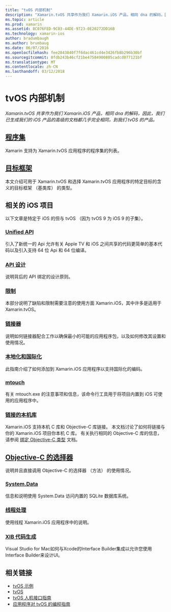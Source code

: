 ```yaml
---
title: "tvOS 内部机制"
description: "Xamarin.tvOS 共享作为我们 Xamarin.iOS 产品，相同 dna 的解码，因此，我们已生成我们的 iOS 产品的高级的文档都几乎完全相同，到我们 tvOS 的产品。"
ms.topic: article
ms.prod: xamarin
ms.assetid: 8C076FED-9C03-44DE-9723-0E20272DD16B
ms.technology: xamarin-ios
author: bradumbaugh
ms.author: brumbaug
ms.date: 06/07/2016
ms.openlocfilehash: fee2843840f7f6dac461cd4e3426fb8b296b30bf
ms.sourcegitcommit: 0fdb243b46cf21be47584900805cadcd077121bf
ms.translationtype: MT
ms.contentlocale: zh-CN
ms.lasthandoff: 03/12/2018
---
```

# <a name="tvos-internals"></a>tvOS 内部机制

_Xamarin.tvOS 共享作为我们 Xamarin.iOS 产品，相同 dna 的解码，因此，我们已生成我们的 iOS 产品的高级的文档都几乎完全相同，到我们 tvOS 的产品。_


##  <a name="assembliesiostvosinternalsassembliesmd"></a>[程序集](~/ios/tvos/internals/assemblies.md)

Xamarin 支持为 Xamarin.tvOS 应用程序的程序集的列表。

##  <a name="target-frameworksiostvosinternalsframeworksmd"></a>[目标框架](~/ios/tvos/internals/frameworks.md)

本文介绍可用于 Xamarin.tvOS 和选择 Xamarin.tvOS 应用程序的特定目标的含义的目标框架 （基类库） 的类型。

## <a name="related-ios-articles"></a>相关的 iOS 项目

以下文章是特定于 iOS 的但与 tvOS （因为 tvOS 9 为 iOS 9 的子集）。

###  <a name="unified-apicross-platformmaciosunifiedindexmd"></a>[Unified API](~/cross-platform/macios/unified/index.md)

引入了新统一的 Api 允许有关 Apple TV 和 iOS 之间共享的代码更简单的基本代码以及引入支持 64 位 Api 和 64 位编译。  

###  <a name="api-designiosinternalsapi-designindexmd"></a>[API 设计](~/ios/internals/api-design/index.md)

说明背后的 API 绑定的设计原则。

###  <a name="limitationsiosinternalslimitationsmd"></a>[限制](~/ios/internals/limitations.md)

本部分说明了缺陷和限制需要注意的使用方面 Xamarin.iOS，其中许多是适用于 Xamarin.tvOS。

###  <a name="linkeriosdeploy-testlinkermd"></a>[链接器](~/ios/deploy-test/linker.md)

说明如何链接器配合工作以确保最小的可能的应用程序包，以及如何修改其设置和使用情况。

###  <a name="localization-and-internationalizationiosapp-fundamentalslocalizationindexmd"></a>[本地化和国际化](~/ios/app-fundamentals/localization/index.md)

此指南介绍了如何添加到 Xamarin.iOS 应用程序以支持国际化的编码。

###  <a name="mtouchiosdeploy-testmtouchmd"></a>[mtouch](~/ios/deploy-test/mtouch.md)

有关 mtouch.exe 的注意事项和信息，该命令行工具用于将项目内置到 iOS 可使用的应用程序中。

###  <a name="linking-native-librariesiosplatformnative-interopmd"></a>[链接的本机库](~/ios/platform/native-interop.md)

Xamarin.iOS 支持本机 C 库和 Objective-C 库链接。 本文档讨论了如何将链接与你的 Xamarin.iOS 项目你本机 C 库。 有关执行相同的 Objective-C 库的信息，请参阅&nbsp;[绑定 Objective-C 类型](~/ios/platform/binding-objective-c/index.md)&nbsp;文档。

##  <a name="objective-c-selectorsiosinternalsobjective-c-selectorsmd"></a>[Objective-C 的选择器](~/ios/internals/objective-c-selectors.md)

说明并且直接调用 Objective-C 的选择器 （方法） 的使用情况。

###  <a name="systemdataiosdata-cloudsystemdatamd"></a>[System.Data](~/ios/data-cloud/system.data.md)

信息和说明使用 System.Data 访问内置的 SQLite 数据库系统。

###  <a name="threadingiosapp-fundamentalsthreadingmd"></a>[线程处理](~/ios/app-fundamentals/threading.md)

使用线程 Xamarin.iOS 应用程序中的说明。

###  <a name="xib-code-generationiosinternalsxib-code-generationmd"></a>[XIB 代码生成](~/ios/internals/xib-code-generation.md)

Visual Studio for Mac如何与Xcode的Interface Builder集成以允许您使用Interface Builder来设计UI。



## <a name="related-links"></a>相关链接

- [tvOS 示例](https://developer.xamarin.com/samples/tvos/all/)
- [tvOS](https://developer.apple.com/tvos/)
- [tvOS 人机接口指南](https://developer.apple.com/tvos/human-interface-guidelines/)
- [应用程序对 tvOS 的编程指南](https://developer.apple.com/library/prerelease/tvos/documentation/General/Conceptual/AppleTV_PG/)
